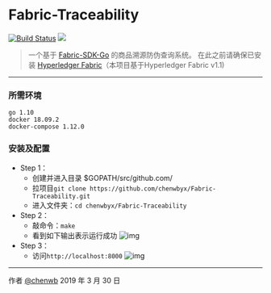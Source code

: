 # Fabric-Traceability

[![Build Status](https://travis-ci.org/chenwbyx/Fabric-Traceability.svg?branch=master)](https://travis-ci.org/chenwbyx/Fabric-Traceability)  ![](https://img.shields.io/badge/language-go-blue.svg)


> 一个基于 [Fabric-SDK-Go](https://github.com/hyperledger/fabric-sdk-go) 的商品溯源防伪查询系统。
> 在此之前请确保已安装 [Hyperledger Fabric](https://github.com/hyperledger/fabric)（本项目基于Hyperledger Fabric v1.1)

------

### 所需环境
```
go 1.10
docker 18.09.2
docker-compose 1.12.0
```

### 安装及配置
* Step 1：
   * 创建并进入目录 $GOPATH/src/github.com/
   * 拉项目```git clone https://github.com/chenwbyx/Fabric-Traceability.git ```
   * 进入文件夹：```cd chenwbyx/Fabric-Traceability```
* Step 2：
   * 敲命令：```make```
   * 看到如下输出表示运行成功
     ![img](https://github.com/chenwbyx/Fabric-Traceability/blob/master/img/update_findEduByCertNoAndName.png)
* Step 3：
   * 访问```http://localhost:8000```
     ![img](https://github.com/chenwbyx/Fabric-Traceability/blob/master/img/html_index.png)


------
作者 [@chenwb](https://github.com/chenwbyx/)
2019 年 3 月 30 日